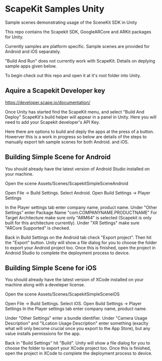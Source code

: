 # ScapeKit Samples Unity

Sample scenes demonstrating usage of the SceneKit SDK in Unity

This repo contains the Scapekit SDK, GoogleARCore and ARKit packages for Unity.

Currently samples are platform specific. Sample scenes are provided for Android and iOS separately.

"Build And Run" does not currently work with ScapeKit. Details on deplying sample apps given below.

To begin check out this repo and open it at it's root folder into Unity.

## Aquire a Scapekit Developer key

https://developer.scape.io/documentation/ 

Once Unity has started find the ScapeKit menu, and select "Build And Deploy"
ScapeKit's build helper will appear in a panel in Unity. Here you will need to add your Scapekit developer's API Key.

Here there are options to build and deply the apps at the press of a button. Howerver this is a work in progress so below are details of the steps to manually export teh sample scenes for both Android. and iOS.

## Building Simple Scene for Android

You should already have the latest version of Android Studio installed on your machine.

Open the scene Assets/Scenes/ScapekitSimpleSceneAndroid

Open File -> Build Settings. Select Android.
Open Build Settings -> Player Settings

In the Player settings tab enter company name, product name.
Under "Other Settings" enter Package Name "com.COMPANYNAME.PRODUCTNAME"
For Target Architecture make sure only "ARM64" is selected (Scapekit is only built for this architecture currently).
Under "XR Settings" make sure "ARCore Supported" is checked.

Back in Build Settings on the Android tab check "Export project".
Then hit the "Export" button.
Unity will show a file dialog for you to choose the folder to export your Android project too. Once this is finished, open the project in Android Studio to complete the deployment process to device.


## Building Simple Scene for iOS

You should already have the latest version of XCode installed on your machine along with a develeper license.

Open the scene Assets/Scenes/ScapekitSimpleSceneiOS

Open File -> Build Settings. Select iOS.
Open Build Settings -> Player Settings
In the Player settings tab enter company name, product name.

Under "Other Settings" enter a bundle identifier.
Under "Camera Usage Description" and "lLcation Usage Description" enter something (exaclty what will only become crucial once you export to the App Store), but any value installs permissions for the app.

Back in "Build Settings" hit "Build". Unity will show a file dialog for you to choose the folder to export your XCode project too. Once this is finished, open the project in XCode to complete the deployment process to device.




